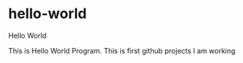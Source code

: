 # hello-world
Hello World 

This is Hello World Program. This is first github projects I am working
